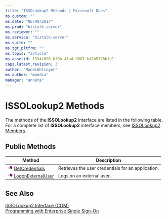 ```yaml
---
title: "ISSOLookup2 Methods | Microsoft Docs"
ms.custom: ""
ms.date: "06/08/2017"
ms.prod: "biztalk-server"
ms.reviewer: ""
ms.service: "biztalk-server"
ms.suite: ""
ms.tgt_pltfrm: ""
ms.topic: "article"
ms.assetid: 1394f690-8f0b-41a4-9887-b42b5376bfe1
caps.latest.revision: 3
author: "MandiOhlinger"
ms.author: "mandia"
manager: "anneta"
---
```

# ISSOLookup2 Methods
The methods of the **ISSOLookup2** interface are listed in the following table. For a complete list of **ISSOLookup2** interface members, see [ISSOLookup2 Members](../core/issolookup2-members.md).  
  
## Public Methods  
  
|Method|Description|  
|------------|-----------------|  
|![](../core/media/pubmethod.gif "pubmethod") [GetCredentials](../core/issolookup2-getcredentials-method.md)|Retrieves the user credentials for an application.|  
|![](../core/media/pubmethod.gif "pubmethod") [LogonExternalUser](../core/issolookup2-logonexternaluser-method.md)|Logs on an external user.|  
  
## See Also  
 [ISSOLookup2 Interface (COM)](../core/issolookup2-interface-com.md)   
 [Programming with Enterprise Single Sign-On](../core/programming-with-enterprise-single-sign-on.md)